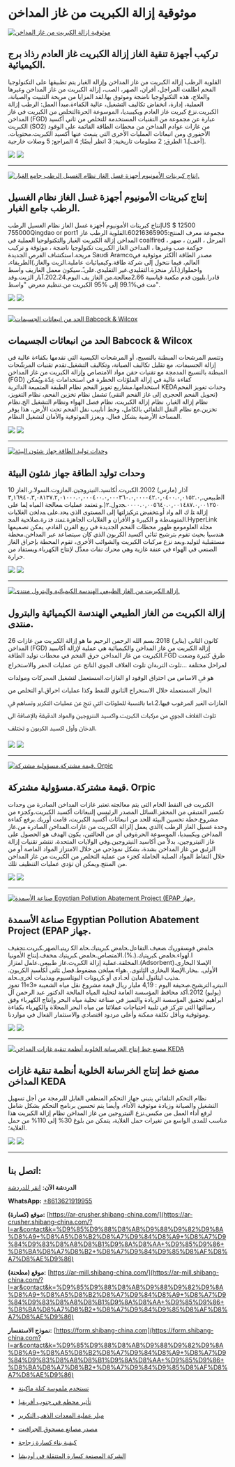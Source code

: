 # موثوقية إزالة الكبريت من غاز المداخن

<a href="https://swt.shibang-china.com/?l=ar&img&k=%D9%85%D9%88%D8%AB%D9%88%D9%82%D9%8A%D8%A9+%D8%A5%D8%B2%D8%A7%D9%84%D8%A9+%D8%A7%D9%84%D9%83%D8%A8%D8%B1%D9%8A%D8%AA+%D9%85%D9%86+%D8%BA%D8%A7%D8%B2+%D8%A7%D9%84%D9%85%D8%AF%D8%A7%D8%AE%D9%86" target="_blank">![موثوقية إزالة الكبريت من غاز المداخن](http://static.shibang-china.com/all-800x300/1044.jpg)</a>

## تركيب أجهزة تنقية الغاز إزالة الكبريت غاز العادم رذاذ برج الكيميائية.
القلوية الرطب إزالة الكبريت من غاز المداخن وإزالة الغبار يتم تطبيقها على التكنولوجيا الفحم اطلقت المراجل، أفران، الصهر، الصب، إزالة الكبريت من غاز المداخن وغيرها والعلاج، هذه التكنولوجيا ناضجة وموثوق بها.لقد المزايا من مريحة التثبيت والصيانة، العملية، إدارة، انخفاض تكاليف التشغيل، عالية الكفاءة.مبدأ العمل: الرطب إزالة الكبريت.نزع كبريت غاز العادم ويكيبيديا، الموسوعة الحرةالتخلص من الكبريت في غاز المداخن (FGD) عبارة عن مجموعة من التقنيات المستخدمة للتخلص من ثاني أكسيد الكبريت (SO2) من غازات عوادم المداخن من محطات الطاقة القائمة على الوقود الأحفوري ومن انبعاثات العمليات الأخرى التي ينبعث عنها أكسيد الكبريت.محتويات.[أخف].1 الطرق; 2 معلومات تاريخية; 3 انظر أيضًا; 4 المراجع; 5 وصلات خارجية.


<a href="https://whatsapp.shibangsoft.com/WhatsApp.php" target="_blank" title="WhatsApp">![](http://static.shibang-china.com/icon/whatsapp.png)</a> <a href="https://swt.shibang-china.com/?l=ar&icon&k=%D9%85%D9%88%D8%AB%D9%88%D9%82%D9%8A%D8%A9+%D8%A5%D8%B2%D8%A7%D9%84%D8%A9+%D8%A7%D9%84%D9%83%D8%A8%D8%B1%D9%8A%D8%AA+%D9%85%D9%86+%D8%BA%D8%A7%D8%B2+%D8%A7%D9%84%D9%85%D8%AF%D8%A7%D8%AE%D9%86" target="_blank">![](http://static.shibang-china.com/icon/chat-ar.png)</a>

---

<a href="https://swt.shibang-china.com/?l=ar&img&k=%D9%85%D9%88%D8%AB%D9%88%D9%82%D9%8A%D8%A9+%D8%A5%D8%B2%D8%A7%D9%84%D8%A9+%D8%A7%D9%84%D9%83%D8%A8%D8%B1%D9%8A%D8%AA+%D9%85%D9%86+%D8%BA%D8%A7%D8%B2+%D8%A7%D9%84%D9%85%D8%AF%D8%A7%D8%AE%D9%86" target="_blank">![إنتاج كبريتات الأمونيوم أجهزة غسل الغاز نظام الغسيل الرطب جامع الغبار.](http://static.shibang-china.com/all-800x300/940.jpg)</a>

## إنتاج كبريتات الأمونيوم أجهزة غسل الغاز نظام الغسيل الرطب جامع الغبار.
إنتاج كبريتات الأمونيوم أجهزة غسل الغاز نظام الغسيل الرطبUS $ 12500 755000Qingdao or port1 مجموعة معرف المنتج:60216365905.القلوية الرطب غاز المداخن إزالة الكبريت الغبار والتكنولوجيا العملية في coalfired المرجل ، الفرن ، صهر ، حوكمة صب وغيرها ، المداخن الغاز الكبريت تكنولوجيا ناضجة ، موثوقة و تركيب مريحة.استكشاف الفرص الجديدة Saudi Aramcoمصدر الطاقة األكثر موثوقية في العالم، فيما نتحول إلى شركة طاقة.وكيميائيات عاملية.الزيت والغاز.)الطريقاء، واحملواز(.آبار منجزة.التقليدي.غير التقليدي.على.ً.سيكون معمل الغازيف واسط قادرا.بليون قدم مكعبة قياسية 2.66معالجة.من الغاز يف اليوم.202.24.آبار الزيت.وقد مت في%99.1 إلى %95 الكبريت من.تنظيم معرض &quot;واسط&quot;.


<a href="https://whatsapp.shibangsoft.com/WhatsApp.php" target="_blank" title="WhatsApp">![](http://static.shibang-china.com/icon/whatsapp.png)</a> <a href="https://swt.shibang-china.com/?l=ar&icon&k=%D9%85%D9%88%D8%AB%D9%88%D9%82%D9%8A%D8%A9+%D8%A5%D8%B2%D8%A7%D9%84%D8%A9+%D8%A7%D9%84%D9%83%D8%A8%D8%B1%D9%8A%D8%AA+%D9%85%D9%86+%D8%BA%D8%A7%D8%B2+%D8%A7%D9%84%D9%85%D8%AF%D8%A7%D8%AE%D9%86" target="_blank">![](http://static.shibang-china.com/icon/chat-ar.png)</a>

---

<a href="https://swt.shibang-china.com/?l=ar&img&k=%D9%85%D9%88%D8%AB%D9%88%D9%82%D9%8A%D8%A9+%D8%A5%D8%B2%D8%A7%D9%84%D8%A9+%D8%A7%D9%84%D9%83%D8%A8%D8%B1%D9%8A%D8%AA+%D9%85%D9%86+%D8%BA%D8%A7%D8%B2+%D8%A7%D9%84%D9%85%D8%AF%D8%A7%D8%AE%D9%86" target="_blank">![الحد من انبعاثات الجسيمات Babcock &amp; Wilcox](http://static.shibang-china.com/all-800x300/1229.jpg)</a>

## الحد من انبعاثات الجسيمات Babcock &amp; Wilcox
وتتسم المرشحات المبطنة بالنسيج، أو المرشحات الكيسية التي نقدمها بكفاءة عالية في إزالة الجسيمات، مع تقليل تكاليف الصيانة، وتكاليف التشغيل.تقدم تقنيات المرشّحات المبطنة بالنسيج المدمجة مع تقنيات حقن مواد الامتصاص وإزالة الكبريت من غاز المداخن (FGD) كفاءة عالية في إزالة الملوّثات الخطرة في استخدامات عِدّة.ويُمكن استخدامها.مشاريع تغويز الفحم نظام الطبقة المتميعة الدائرية KEDAوحدات تغويز الفحم (تحويل الفحم الحجري إلى غاز الفحم النقي) تشمل نظام تخزين الفحم، نظام التغويز، نظام إزالة الغبار، نظام إزالة الكبريت، نظام فصل الهواء ونظام التشغيل الخ.نظام تخزين.مع نظام النقل التلقائي بالكامل، وخط أنابيب نقل الفحم تحت الأرض، هذا يوفر المساحة الأرضية بشكل فعال، ويعزز الموثوقية والأمان لتشغيل النظام.


<a href="https://whatsapp.shibangsoft.com/WhatsApp.php" target="_blank" title="WhatsApp">![](http://static.shibang-china.com/icon/whatsapp.png)</a> <a href="https://swt.shibang-china.com/?l=ar&icon&k=%D9%85%D9%88%D8%AB%D9%88%D9%82%D9%8A%D8%A9+%D8%A5%D8%B2%D8%A7%D9%84%D8%A9+%D8%A7%D9%84%D9%83%D8%A8%D8%B1%D9%8A%D8%AA+%D9%85%D9%86+%D8%BA%D8%A7%D8%B2+%D8%A7%D9%84%D9%85%D8%AF%D8%A7%D8%AE%D9%86" target="_blank">![](http://static.shibang-china.com/icon/chat-ar.png)</a>

---

<a href="https://swt.shibang-china.com/?l=ar&img&k=%D9%85%D9%88%D8%AB%D9%88%D9%82%D9%8A%D8%A9+%D8%A5%D8%B2%D8%A7%D9%84%D8%A9+%D8%A7%D9%84%D9%83%D8%A8%D8%B1%D9%8A%D8%AA+%D9%85%D9%86+%D8%BA%D8%A7%D8%B2+%D8%A7%D9%84%D9%85%D8%AF%D8%A7%D8%AE%D9%86" target="_blank">![وحدات توليد الطاقة جهاز شئون البيئة](http://static.shibang-china.com/all-800x300/379.jpg)</a>

## وحدات توليد الطاقة جهاز شئون البيئة
10 آذار (مارس) 2002.ﺍﻟﻜﺒﺭﻴﺕ.ﺃﻜﺎﺴﻴﺩ.ﺍﻟﻨﻴﺘﺭﻭﺠﻴﻥ.ﺍﻟﻤﺎﺯﻭﺕ.ﺍﻟﺴﻭﻻ.ﺭ.ﺍﻟﻐﺎﺯ ﺍﻟﻁﺒﻴﻌﻲ.٣,١٦٩٤٠.٣,٠٨١٣٧.٢,٠١٠٠٠.٠,٠٠٠٤٠٠.٠,٠٠٠٣٦٠.٠,٠٠٠٠٤٢.٠,٠٤٠٠.٠,٠١٥٢.٠,٠٠٠٠.٠,٠٠٥٦٤٠.٠,٠٠١٤٨٧.٠,٠٠١٢٥٠.ﺠﺩﻭل.٢(.ﻭ ﺘﻌﺘﻤﺩ ﻋﻤﻠﻴﺎﺕ ﻤﻌﺎﻟﺠﺔ ﺍﻟﻤﻴﺎﻩ ﺇﻤﺎ ﻋﻠﻰ ﺇﺯﺍﻟﺔ ﺘﻠ ﻙ ﺍﻟﻤ ﻭﺍﺩ ﺃﻭ.ﺘﺨﻔﻴﺽ ﺘﺭﻜﻴﺯﺍﺘﻬﺎ ﺇﻟﻰ ﺍﻟﻤﺴﺘﻭﻯ ﺍﻟﺫﻱ ﻴﺤﺩ.ﻋﻠﻰ ﻤﺩﺍﺨﻥ ﺍﻟﻐﻼﻴﺎﺕ ﺍﻟﻤﺘﻭﺴﻁﺔ ﻭ ﺍﻟﻜﺒﻴﺭﺓ ﻭ ﺍﻷﻓﺭﺍﻥ ﻭ ﺍﻟﻐﻼﻴﺎﺕ ﺍﻟﺠﺎﻫﺯﺓ.ﺘﻤﺘﺩ ﻓﺘ ﺭﺓ.ﺼﻼﺤﻴﺔ ﺍﻟﻤﺠ.HyperLink مجلة العلومومع ظهور محطات الفحم الجديدة في ربع القرن القادم، يمكن تصميمها هندسيا بحيث تقوم بترشيح ثنائي أكسيد الكربون الذي كان سيتصاعد عبر المداخن.محطة مستقبلية لتوليد.وبعد نزع مركبات الكبريت والشوائب الأخرى، تقوم المحطة بإحراق الغاز الصنعي في الهواء في عنفة غازية وهي محرك نفاث معدَّل لإنتاج الكهرباء.ويستفاد من حرارة.


<a href="https://whatsapp.shibangsoft.com/WhatsApp.php" target="_blank" title="WhatsApp">![](http://static.shibang-china.com/icon/whatsapp.png)</a> <a href="https://swt.shibang-china.com/?l=ar&icon&k=%D9%85%D9%88%D8%AB%D9%88%D9%82%D9%8A%D8%A9+%D8%A5%D8%B2%D8%A7%D9%84%D8%A9+%D8%A7%D9%84%D9%83%D8%A8%D8%B1%D9%8A%D8%AA+%D9%85%D9%86+%D8%BA%D8%A7%D8%B2+%D8%A7%D9%84%D9%85%D8%AF%D8%A7%D8%AE%D9%86" target="_blank">![](http://static.shibang-china.com/icon/chat-ar.png)</a>

---

<a href="https://swt.shibang-china.com/?l=ar&img&k=%D9%85%D9%88%D8%AB%D9%88%D9%82%D9%8A%D8%A9+%D8%A5%D8%B2%D8%A7%D9%84%D8%A9+%D8%A7%D9%84%D9%83%D8%A8%D8%B1%D9%8A%D8%AA+%D9%85%D9%86+%D8%BA%D8%A7%D8%B2+%D8%A7%D9%84%D9%85%D8%AF%D8%A7%D8%AE%D9%86" target="_blank">![إزالة الكبريت من الغاز الطبيعي الهندسة الكيميائية والبترول منتدى.](http://static.shibang-china.com/all-800x300/1517.jpg)</a>

## إزالة الكبريت من الغاز الطبيعي الهندسة الكيميائية والبترول منتدى.
26 كانون الثاني (يناير) 2018.بسم الله الرحمن الرحيم ما هو إزالة الكبريت من غازات المداخن (FGD) إزالة الكبريت من غاز المداخن والكيميائية هي عملية لإزالة أكاسيد الكبريت من غاز المداخن حرق الفحم في محطات توليد الطاقة.FGD طرق كثيرة وضعت لمراحل مختلفة …ﺗﻠﻮث اﻟﺘﺮﺑﺔان ﺗﻠﻮث اﻟﻐﻼف اﳉﻮي اﻟﻨﺎﺗﺞ ﻋﻦ ﻋﻤﻠﻴﺎت اﳊﻔﺮ واﻻﺳﺘﺨﺮاج ﻫﻮ ﰲ اﻻﺳﺎس ﻣﻦ اﺣﱰاق اﻟﻮﻗﻮد او اﻟﻐﺎزات.اﳌﺴﺘﻌﻤﻞ ﻟﺘﺸﻐﻴﻞ اﶈﺮﻛﺎت وﻣﻮﻟﺪات اﻟﺒﺨﺎر اﳌﺴﺘﻌﻤﻠﺔ ﺧﻼل اﻻﺳﺘﺨﺮاج اﻟﺜﺎﻧﻮي ﻟﻠﻨﻔﻂ وﻛﺬا ﻋﻤﻠﻴﺎت اﺣﺮاق.او اﻟﺘﺨﻠﺺ ﻣﻦ اﻟﻐﺎزات اﻟﻐﲑ اﳌﺮﻏﻮب ﻓﻴﻬﺎ.2.اﻣﺎ ﺑﺎﻟﻨﺴﺒﺔ ﻟﻠﻤﻠﻮﺛﺎت اﻟﱵ ﺗﻨﺞ ﻋﻦ ﻋﻤﻠﻴﺎت اﻟﺘﻜﺮﻳﺮ وﺗﺴﺎﻫﻢ ﰲ ﺗﻠﻮث اﻟﻐﻼف اﳉﻮي ﻣﻦ ﻣﺮﻛﺒﺎت اﻟﻜﱪﻳﺖ.واﻛﺴﻴﺪ اﻟﻨﱰوﺟﲔ واﳌﻮاد اﻟﺪﻗﻴﻘﺔ ﺑﺎﻹﺿﺎﻓﺔ اﱃ اﻟﺪﺧﺎن وأول اﻛﺴﻴﺪ اﻟﻜﺮﺑﻮن و ﲣﺘﻠﻒ.


<a href="https://whatsapp.shibangsoft.com/WhatsApp.php" target="_blank" title="WhatsApp">![](http://static.shibang-china.com/icon/whatsapp.png)</a> <a href="https://swt.shibang-china.com/?l=ar&icon&k=%D9%85%D9%88%D8%AB%D9%88%D9%82%D9%8A%D8%A9+%D8%A5%D8%B2%D8%A7%D9%84%D8%A9+%D8%A7%D9%84%D9%83%D8%A8%D8%B1%D9%8A%D8%AA+%D9%85%D9%86+%D8%BA%D8%A7%D8%B2+%D8%A7%D9%84%D9%85%D8%AF%D8%A7%D8%AE%D9%86" target="_blank">![](http://static.shibang-china.com/icon/chat-ar.png)</a>

---

<a href="https://swt.shibang-china.com/?l=ar&img&k=%D9%85%D9%88%D8%AB%D9%88%D9%82%D9%8A%D8%A9+%D8%A5%D8%B2%D8%A7%D9%84%D8%A9+%D8%A7%D9%84%D9%83%D8%A8%D8%B1%D9%8A%D8%AA+%D9%85%D9%86+%D8%BA%D8%A7%D8%B2+%D8%A7%D9%84%D9%85%D8%AF%D8%A7%D8%AE%D9%86" target="_blank">![قيمة مشتركة.مسؤولية مشتركة. Orpic](http://static.shibang-china.com/all-800x300/1033.jpg)</a>

## قيمة مشتركة.مسؤولية مشتركة. Orpic
الكبريت في النفط الخام التي يتم معالجته.تعتبر غازات المداخن الصادرة من وحدات تكسير المتبقي من المحفز.السائل المصدر الرئيسي إلنبعاثات أكسيد الكبريت.وكجزء من مشروع.خطة تحسين البيئة للحد من انبعاثات أكسيد الكبريت، قامت أوربك.برفع كفاءة وحدة غسيل الغاز الرطب )الذي يعمل إلزالة الكبريت من غازات.المداخن الصادرة من.غاز المداخن ويكيبيديا، الموسوعة الحرةوفي أي من الحالتين، يكون الهدف هو الحصول على غاز النيتروجين، بدلاً من أكاسيد النيتروجين.وفي الولايات المتحدة، تنتشر تقنيات إزالة الزئبق من غاز المداخن بشدة، بشكل نموذجي من خلال الامتزاز المواد الماصة أو من خلال التقاط المواد الصلبة الخاملة كجزء من عملية التخلص من الكبريت من غاز المداخن من المنتج.ويمكن أن تؤدي عمليات التنظيف تلك.


<a href="https://whatsapp.shibangsoft.com/WhatsApp.php" target="_blank" title="WhatsApp">![](http://static.shibang-china.com/icon/whatsapp.png)</a> <a href="https://swt.shibang-china.com/?l=ar&icon&k=%D9%85%D9%88%D8%AB%D9%88%D9%82%D9%8A%D8%A9+%D8%A5%D8%B2%D8%A7%D9%84%D8%A9+%D8%A7%D9%84%D9%83%D8%A8%D8%B1%D9%8A%D8%AA+%D9%85%D9%86+%D8%BA%D8%A7%D8%B2+%D8%A7%D9%84%D9%85%D8%AF%D8%A7%D8%AE%D9%86" target="_blank">![](http://static.shibang-china.com/icon/chat-ar.png)</a>

---

<a href="https://swt.shibang-china.com/?l=ar&img&k=%D9%85%D9%88%D8%AB%D9%88%D9%82%D9%8A%D8%A9+%D8%A5%D8%B2%D8%A7%D9%84%D8%A9+%D8%A7%D9%84%D9%83%D8%A8%D8%B1%D9%8A%D8%AA+%D9%85%D9%86+%D8%BA%D8%A7%D8%B2+%D8%A7%D9%84%D9%85%D8%AF%D8%A7%D8%AE%D9%86" target="_blank">![صناعة الأسمدة Egyptian Pollution Abatement Project (EPAP جهاز.](http://static.shibang-china.com/all-800x300/1191.jpg)</a>

## صناعة الأسمدة Egyptian Pollution Abatement Project (EPAP جهاز.
ﺤﺎﻤﺽ ﻓﻭﺴﻔﻭﺭﻴﻙ ﻀﻌﻴﻑ.ﺍﻟﺘﻔﺎﻋل.ﺤﺎﻤﺽ ﻜﺒﺭﻴﺘﻴﻙ.ﺤﺎﻤ ﺍﻟﻜ ﺭﻴﺘﻴ.ﺍﻟﺼﻬﺭ.ﻜﺒﺭﻴﺕ.ﺘﺠﻔﻴﻑ ﺍ.ﻟﻬﻭﺍﺀ.ﺤﺎﻤﺽ ﻜﺒﺭﻴﺘﻴﻙ.(.%).ﺍﻻﻤﺘﺼﺎﺹ.ﺤﺎﻤﺽ ﻜﺒﺭﻴﺘﻴﻙ ﻤﺨﻔﻑ.ﺇﻨﺘﺎﺝ ﺍﻷﻤﻭﻨﻴﺎ ﺍﻟﻤﺨﻠﻘﺔ.ﻋﻤﻠﻴﺔ ﺇﺯﺍﻟﺔ ﺍﻟﻜﺒﺭﻴﺕ.ﻏﺎﺯ ﻁﺒﻴﻌﻰ.ﻋﺎﻤل ﺍﻤﺘﺯﺍﺯ.(Adsorbent).ﺍﻹﺼﻼ ﺍﻟﺒﺨﺎﺭﻯ ﺍﻷﻭﻟﻰ. .ﺒﺨﺎﺭ.ﺍﻹﺼﻼ ﺍﻟﺒﺨﺎﺭﻯ ﺍﻟﺜﺎﻨﻭﻯ. .ﻫﻭﺍﺀ ﺴﺎﺨﻥ ﻤﻀﻐﻭﻁ.ﻓﺼل ﺜﺎﻨﻰ ﺃﻜﺎﺴﻴﺩ ﺍﻟﻜﺭﺒﻭﻥ. .ﻤﺫﻴﺏ ﺍﻴﺜﺎﻨﻭل ﺃﻤﺎﻴﻥ ﺃﺤ.ﺎﺩﻯ ﺃﻭ ﻜﺭﺒﻭﻨﺎﺕ ﺍﻟﺒﻭﺘﺎﺴﻴﻭﻡ ﻭﻤﺫﻴﺒﺎﺕ ﺃﺨﺭﻯ.ﺤﺎﻤ ﺍﻟﻨﻴﺘﺭﻴ.ﺍﻟﺘﺭﺸﻴﺢ.صحيفة اليوم : 4,19 مليار ريال قيمة مشروع نقل مياه الشعيبة «3»11 تموز (يوليو) 2012.أكد محافظ المؤسسة العامة لتحلية المياه المالحة الدكتور عبد الرحمن آل ابراهيم تحقيق المؤسسة الريادة والتميز في صناعة تحلية مياه البحر وإنتاج الكهرباء وفق رسالتها التي تتركز في تلبية احتياجات عملائنا من مياه البحر المحلاة والكهرباء بكفاءة وموثوقية وبأقل تكلفة ممكنة وأعلى مردود اقتصادي والاستثمار الفعال في مواردنا.


<a href="https://whatsapp.shibangsoft.com/WhatsApp.php" target="_blank" title="WhatsApp">![](http://static.shibang-china.com/icon/whatsapp.png)</a> <a href="https://swt.shibang-china.com/?l=ar&icon&k=%D9%85%D9%88%D8%AB%D9%88%D9%82%D9%8A%D8%A9+%D8%A5%D8%B2%D8%A7%D9%84%D8%A9+%D8%A7%D9%84%D9%83%D8%A8%D8%B1%D9%8A%D8%AA+%D9%85%D9%86+%D8%BA%D8%A7%D8%B2+%D8%A7%D9%84%D9%85%D8%AF%D8%A7%D8%AE%D9%86" target="_blank">![](http://static.shibang-china.com/icon/chat-ar.png)</a>

---

<a href="https://swt.shibang-china.com/?l=ar&img&k=%D9%85%D9%88%D8%AB%D9%88%D9%82%D9%8A%D8%A9+%D8%A5%D8%B2%D8%A7%D9%84%D8%A9+%D8%A7%D9%84%D9%83%D8%A8%D8%B1%D9%8A%D8%AA+%D9%85%D9%86+%D8%BA%D8%A7%D8%B2+%D8%A7%D9%84%D9%85%D8%AF%D8%A7%D8%AE%D9%86" target="_blank">![مصنع خط إنتاج الخرسانة الخلوية أنظمة تنقية غازات المداخن KEDA](http://static.shibang-china.com/all-800x300/1459.jpg)</a>

## مصنع خط إنتاج الخرسانة الخلوية أنظمة تنقية غازات المداخن KEDA
نظام التحكم التلقائي يتبنى جهاز التحكم المنطقي القابل للبرمجة من أجل تسهيل التشغيل والصيانة وزيادة موثوقية الأداء، وأيضا يتم تحسين برنامج التحكم بشكل شامل لرفع أداء العمل من مكبس.نزع النيتروجين من غاز المداخن نظام إزالة الكبريت هذا مناسب للمدى الواسع من تغيرات حمل الغلاية، يتمكن من بلوغ 30% إلى 110% من حمل الغلاية؛.

<a href="https://whatsapp.shibangsoft.com/WhatsApp.php" target="_blank" title="WhatsApp">![](http://static.shibang-china.com/icon/whatsapp.png)</a> <a href="https://swt.shibang-china.com/?l=ar&icon&k=%D9%85%D9%88%D8%AB%D9%88%D9%82%D9%8A%D8%A9+%D8%A5%D8%B2%D8%A7%D9%84%D8%A9+%D8%A7%D9%84%D9%83%D8%A8%D8%B1%D9%8A%D8%AA+%D9%85%D9%86+%D8%BA%D8%A7%D8%B2+%D8%A7%D9%84%D9%85%D8%AF%D8%A7%D8%AE%D9%86" target="_blank">![](http://static.shibang-china.com/icon/chat-ar.png)</a>

---
## اتصل بنا:

**الدردشة الآن:** [انقر للدردشة](https://swt.shibang-china.com?l=ar&contact&k=%D9%85%D9%88%D8%AB%D9%88%D9%82%D9%8A%D8%A9+%D8%A5%D8%B2%D8%A7%D9%84%D8%A9+%D8%A7%D9%84%D9%83%D8%A8%D8%B1%D9%8A%D8%AA+%D9%85%D9%86+%D8%BA%D8%A7%D8%B2+%D8%A7%D9%84%D9%85%D8%AF%D8%A7%D8%AE%D9%86)

**WhatsApp:**  [+8613621919955](https://whatsapp.shibangsoft.com/WhatsApp.php)

**موقع (كسارة):** [https://ar-crusher.shibang-china.com/](https://ar-crusher.shibang-china.com/?l=ar&contact&k=%D9%85%D9%88%D8%AB%D9%88%D9%82%D9%8A%D8%A9+%D8%A5%D8%B2%D8%A7%D9%84%D8%A9+%D8%A7%D9%84%D9%83%D8%A8%D8%B1%D9%8A%D8%AA+%D9%85%D9%86+%D8%BA%D8%A7%D8%B2+%D8%A7%D9%84%D9%85%D8%AF%D8%A7%D8%AE%D9%86)

**موقع (مطحنة):** [https://ar-mill.shibang-china.com/](https://ar-mill.shibang-china.com/?l=ar&contact&k=%D9%85%D9%88%D8%AB%D9%88%D9%82%D9%8A%D8%A9+%D8%A5%D8%B2%D8%A7%D9%84%D8%A9+%D8%A7%D9%84%D9%83%D8%A8%D8%B1%D9%8A%D8%AA+%D9%85%D9%86+%D8%BA%D8%A7%D8%B2+%D8%A7%D9%84%D9%85%D8%AF%D8%A7%D8%AE%D9%86)

**نموذج الاستفسار:** [https://form.shibang-china.com](https://form.shibang-china.com?l=ar&contact&k=%D9%85%D9%88%D8%AB%D9%88%D9%82%D9%8A%D8%A9+%D8%A5%D8%B2%D8%A7%D9%84%D8%A9+%D8%A7%D9%84%D9%83%D8%A8%D8%B1%D9%8A%D8%AA+%D9%85%D9%86+%D8%BA%D8%A7%D8%B2+%D8%A7%D9%84%D9%85%D8%AF%D8%A7%D8%AE%D9%86)

* [تستخدم ملموسة كتلة ماكينة](../30/%D8%AA%D8%B3%D8%AA%D8%AE%D8%AF%D9%85%20%D9%85%D9%84%D9%85%D9%88%D8%B3%D8%A9%20%D9%83%D8%AA%D9%84%D8%A9%20%D9%85%D8%A7%D9%83%D9%8A%D9%86%D8%A9.md)

* [تأثير محطم في جنوب أفريقيا](../27/%D8%AA%D8%A3%D8%AB%D9%8A%D8%B1%20%D9%85%D8%AD%D8%B7%D9%85%20%D9%81%D9%8A%20%D8%AC%D9%86%D9%88%D8%A8%20%D8%A3%D9%81%D8%B1%D9%8A%D9%82%D9%8A%D8%A7.md)

* [ميلر عملية المعدات الذهب التكرير](../29/%D9%85%D9%8A%D9%84%D8%B1%20%D8%B9%D9%85%D9%84%D9%8A%D8%A9%20%D8%A7%D9%84%D9%85%D8%B9%D8%AF%D8%A7%D8%AA%20%D8%A7%D9%84%D8%B0%D9%87%D8%A8%20%D8%A7%D9%84%D8%AA%D9%83%D8%B1%D9%8A%D8%B1.md)

* [مصدر مصانع مسحوق الجرافيت](../30/%D9%85%D8%B5%D8%AF%D8%B1%20%D9%85%D8%B5%D8%A7%D9%86%D8%B9%20%D9%85%D8%B3%D8%AD%D9%88%D9%82%20%D8%A7%D9%84%D8%AC%D8%B1%D8%A7%D9%81%D9%8A%D8%AA.md)

* [كيفية بناء كسارة زجاجة](../26/%D9%83%D9%8A%D9%81%D9%8A%D8%A9%20%D8%A8%D9%86%D8%A7%D8%A1%20%D9%83%D8%B3%D8%A7%D8%B1%D8%A9%20%D8%B2%D8%AC%D8%A7%D8%AC%D8%A9.md)

* [الشركة المصنعة كسارة المتنقلة في أوديشا](../28/%D8%A7%D9%84%D8%B4%D8%B1%D9%83%D8%A9%20%D8%A7%D9%84%D9%85%D8%B5%D9%86%D8%B9%D8%A9%20%D9%83%D8%B3%D8%A7%D8%B1%D8%A9%20%D8%A7%D9%84%D9%85%D8%AA%D9%86%D9%82%D9%84%D8%A9%20%D9%81%D9%8A%20%D8%A3%D9%88%D8%AF%D9%8A%D8%B4%D8%A7.md)